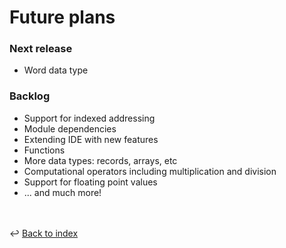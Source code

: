 # Future plans

### Next release
- Word data type

### Backlog
- Support for indexed addressing
- Module dependencies
- Extending IDE with new features
- Functions
- More data types: records, arrays, etc
- Computational operators including multiplication and division
- Support for floating point values
- ... and much more!

<br /><br />
:leftwards_arrow_with_hook: [Back to index](../index.md)
